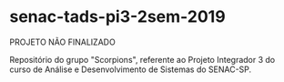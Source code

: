 # senac-tads-pi3-2sem-2019

PROJETO NÃO FINALIZADO

Repositório do grupo "Scorpions", referente ao Projeto Integrador 3 do curso de Análise e Desenvolvimento de Sistemas do SENAC-SP.
